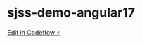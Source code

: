 # sjss-demo-angular17

[Edit in Codeflow ⚡️](https://stackblitz.com/~/github.com/rsantoyo-dev/sjss-demo-angular17)